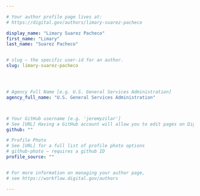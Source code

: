 ```yaml
---

# Your author profile page lives at:
# https://digital.gov/authors/limary-suarez-pacheco

display_name: "Limary Suarez Pacheco"
first_name: "Limary"
last_name: "Suarez Pacheco"


# slug — the specific user-id for an author.
slug: limary-suarez-pacheco




# Agency Full Name [e.g. U.S. General Services Administration]
agency_full_name: "U.S. General Services Administration"



# Your GitHub username [e.g. 'jeremyzilar']
# See [URL] Having a GitHub account will allow you to edit pages on DigitalGov. The image used in your GitHub account can also be used to populate your digital.gov profile photo.
github: ""

# Profile Photo
# See [URL] for a full list of profile photo options
# github-photo — requires a github ID
profile_source: ""


# For more information on managing your author page,
# see https://workflow.digital.gov/authors

---
```

